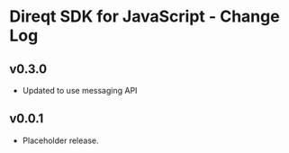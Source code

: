 # Direqt SDK for JavaScript - Change Log

## v0.3.0
 * Updated to use messaging API

## v0.0.1
 * Placeholder release.

